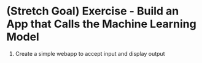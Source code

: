 # (Stretch Goal) Exercise - Build an App that Calls the Machine Learning Model

1. Create a simple webapp to accept input and display output